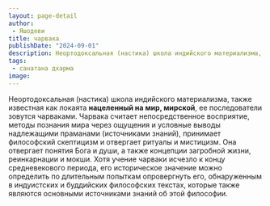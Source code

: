 ```yaml
---
layout: page-detail
author:
 - Яшодеви
title: чарвака
publishDate: "2024-09-01"
description: Неортодоксальная (настика) школа индийского материализма, также известная как локаята нацеленный на мир, мирской, ее последователи зовутся чарваками. Чарвака считает непосредственное восприятие, методы познания мира через ощущения и условные выводы надлежащими праманами (источниками знаний), принимает философский скептицизм и отвергает ритуалы и мистицизм. Она отвергает понятия Бога и души, а также концепции загробной жизни, реинкарнации и мокши.
tags:
 - санатана дхарма
image: 
---
```


Неортодоксальная (настика) школа индийского материализма, также известная как локаята __нацеленный на мир, мирской__, ее последователи зовутся чарваками. Чарвака считает непосредственное восприятие, методы познания мира через ощущения и условные выводы надлежащими праманами (источниками знаний), принимает философский скептицизм и отвергает ритуалы и мистицизм. Она отвергает понятия Бога и души, а также концепции загробной жизни, реинкарнации и мокши.
Хотя учение чарваки исчезло к концу средневекового периода, его историческое значение можно определить по длительным попыткам опровергнуть его, обнаруженным в индуистских и буддийских философских текстах, которые также являются основными источниками знаний об этой философии.

